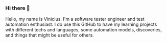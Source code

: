 ### Hi there 👋

Hello, my name is Vinicius. I'm a software tester engineer and test automation enthusiast.
I do use this GitHub to have my learning projects with different techs and languages, some automation models, discoveries, and things that might be useful for others.

<!--
**vgcpaulino/vgcpaulino** is a ✨ _special_ ✨ repository because its `README.md` (this file) appears on your GitHub profile.

Here are some ideas to get you started:

- 🔭 I’m currently working on ...
- 🌱 I’m currently learning ...
- 👯 I’m looking to collaborate on ...
- 🤔 I’m looking for help with ...
- 💬 Ask me about ...
- 📫 How to reach me: ...
- 😄 Pronouns: ...
- ⚡ Fun fact: ...
-->
